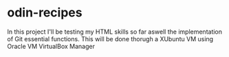 # odin-recipes
 In this project I'll be testing my HTML skills so far aswell the implementation of Git essential functions. This will be done thorugh a XUbuntu VM using Oracle VM VirtualBox Manager